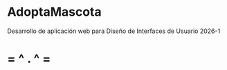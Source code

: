 # AdoptaMascota
Desarrollo de aplicación web para Diseño de Interfaces de Usuario 2026-1
#	= ^ . ^ =

